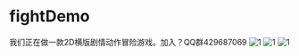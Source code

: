 # fightDemo

我们正在做一款2D横版剧情动作冒险游戏。加入？QQ群429687069
<img src="https://github.com/magician13/fightDemo/blob/master/ReadMeImg/1.jpg"  alt="1" />
<img src="https://github.com/magician13/fightDemo/blob/master/ReadMeImg/2.jpg"  alt="1" />
<img src="https://github.com/magician13/fightDemo/blob/master/ReadMeImg/3.jpg"  alt="1" />
